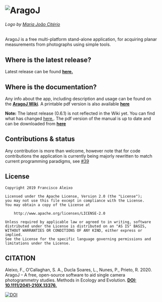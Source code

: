 # ![AragoJ](https://github.com/franciscoaleixo/AragoJ/blob/master/wiki/title_main_r.png)
###### Logo by [Maria João Citério](https://www.behance.net/mariajoaoct)


AragoJ is a free multi-platform stand-alone application, for acquiring planar measurements from photographs using simple tools.


## Where is the latest release?
Latest release can be found **[here.](../../releases/latest)**

## Where is the documentation?
Any info about the app, including description and usage can be found on the **[AragoJ Wiki](../../wiki)**.
A printable pdf version is also available **[here](https://github.com/AzWhaleLab/AragoJ/blob/master/wiki/AragoJ_0_6_1.pdf)**

**Note:** The latest release (0.6.1) is not reflected in the Wiki yet. You can find what has changed [here.](https://github.com/franciscoaleixo/AragoJ/releases/tag/0.6.1). The pdf version of the manual is up to date and can be downloaded from **[here](https://github.com/AzWhaleLab/AragoJ/blob/master/wiki/AragoJ_0_6_1.pdf)**

## Contributions & status
Any contribution is more than welcome, however note that for code contributions the application is currently being majorly rewritten to match current programming paradigms, see [#39](https://github.com/franciscoaleixo/AragoJ/issues/39)


## License
    Copyright 2019 Francisco Aleixo
    
    Licensed under the Apache License, Version 2.0 (the "License");
    you may not use this file except in compliance with the License.
    You may obtain a copy of the License at
    
        http://www.apache.org/licenses/LICENSE-2.0

    Unless required by applicable law or agreed to in writing, software
    distributed under the License is distributed on an "AS IS" BASIS,
    WITHOUT WARRANTIES OR CONDITIONS OF ANY KIND, either express or implied.
    See the License for the specific language governing permissions and
    limitations under the License.
    
 ## CITATION
Aleixo, F., O’Callaghan, S. A., Ducla Soares, L., Nunes, P., Prieto, R. 2020. AragoJ – A free, open-source software to aid single camera photogrammetry studies. Methods in Ecology and Evolution. **[DOI: 10.1111/2041-210X.13376.](https://besjournals.onlinelibrary.wiley.com/doi/abs/10.1111/2041-210X.13376)**

[![DOI](https://zenodo.org/badge/103962006.svg)](https://zenodo.org/badge/latestdoi/103962006)
